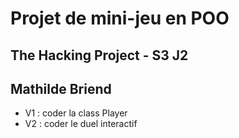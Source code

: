 # Projet de mini-jeu en POO

## The Hacking Project - S3 J2
## Mathilde Briend

* V1 : coder la class Player
* V2 : coder le duel interactif
